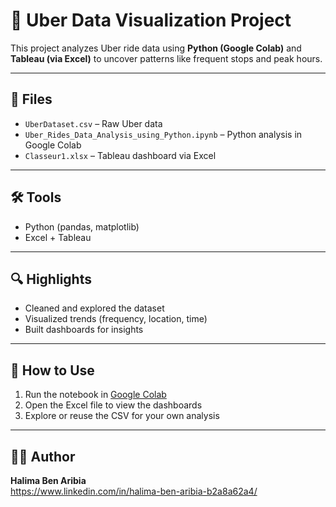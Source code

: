 # 🚗 Uber Data Visualization Project

This project analyzes Uber ride data using **Python (Google Colab)** and **Tableau (via Excel)** to uncover patterns like frequent stops and peak hours.

---

## 📁 Files

- `UberDataset.csv` – Raw Uber data  
- `Uber_Rides_Data_Analysis_using_Python.ipynb` – Python analysis in Google Colab  
- `Classeur1.xlsx` – Tableau dashboard via Excel  

---

## 🛠 Tools

- Python (pandas, matplotlib)  
- Excel + Tableau  

---

## 🔍 Highlights

- Cleaned and explored the dataset  
- Visualized trends (frequency, location, time)  
- Built dashboards for insights  

---

## 📌 How to Use

1. Run the notebook in [Google Colab](https://colab.research.google.com/)  
2. Open the Excel file to view the dashboards  
3. Explore or reuse the CSV for your own analysis  

---

## 👩‍💻 Author

**Halima Ben Aribia**  
https://www.linkedin.com/in/halima-ben-aribia-b2a8a62a4/

